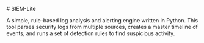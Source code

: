 \# SIEM-Lite

A simple, rule-based log analysis and alerting engine written in Python. This tool parses security logs from multiple sources, creates a master timeline of events, and runs a set of detection rules to find suspicious activity.

